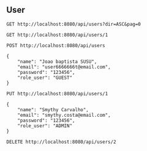 
## User
	
	GET http://localhost:8080/api/users?dir=ASC&pag=0
	
	GET http://localhost:8080/api/users/1
	
	POST http://localhost:8080/api/users
	
	{
	    "name": "Joao baptista SUSU",
	    "email": "user6666666t@email.com",
	    "password": "123456",
	    "role_user": "GUEST"
	}
	
	PUT http://localhost:8080/api/users/1
	
	{
	    "name": "Smythy Carvalho",
	    "email": "smythy.costa@email.com",
	    "password": "123456",
	    "role_user": "ADMIN"
	}
	
	DELETE http://localhost:8080/api/users/2
	
	